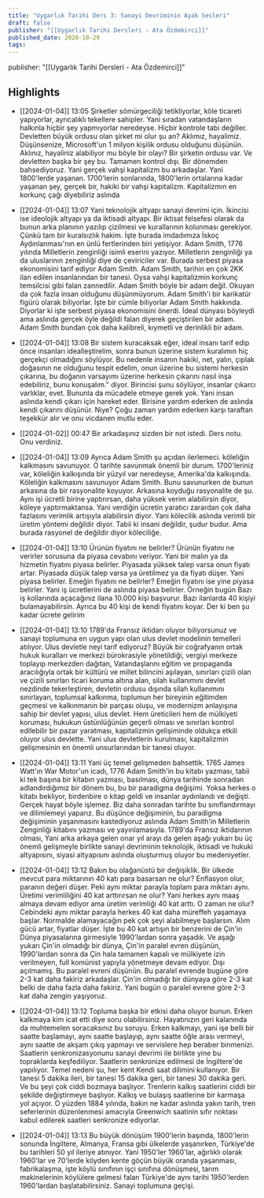 ```yaml
---
title: "Uygarlık Tarihi Ders 3: Sanayi Devriminin Ayak Sesleri"
draft: false
publisher: "[[Uygarlık Tarihi Dersleri - Ata Özdemirci]]"
published_date: 2020-10-29
tags:
---
```

publisher: "[[Uygarlık Tarihi Dersleri - Ata Özdemirci]]"


## Highlights
* [[2024-01-04]] 13:05  Şirketler sömürgeciliği tetikliyorlar, köle ticareti yapıyorlar, ayrıcalıklı tekellere sahipler. Yani sıradan vatandaşların halkınla hiçbir şey yapmıyorlar neredeyse. Hiçbir kontrole tabi değiller. Devletten büyük ordusu olan şirket mi olur şu an? Aklımız, hayalimiz. Düşünsenize, Microsoft'un 1 milyon kişilik ordusu olduğunu düşünün. Aklınız, hayaliniz alabiliyor mu böyle bir olayı? Bir şirketin ordusu var. Ve devletten başka bir şey bu. Tamamen kontrol dışı. Bir dönemden bahsediyoruz. Yani gerçek vahşi kapitalizm bu arkadaşlar. Yani 1800'lerde yaşanan. 1700'lerin sonlarında, 1800'lerin ortalarına kadar yaşanan şey, gerçek bir, hakiki bir vahşi kapitalizm. Kapitalizmın en korkunç çağı diyebiliriz aslında

* [[2024-01-04]] 13:07  Yani teknolojik altyapı sanayi devrimi için. İkincisi ise ideolojik altyapı ya da iktisadi altyapı. Bir iktisat felsefesi olarak da bunun arka planının yazılıp çizilmesi ve kurallarının kolunması gerekiyor. Çünkü tam bir kuralsızlık hakim. İşte burada imdadımıza İskoç Aydınlanması'nın en ünlü fertlerinden biri yetişiyor. Adam Smith, 1776 yılında Milletlerin zenginliği isimli eserini yazıyor. Milletlerin zenginliği ya da uluslarının zenginliği diye de çeviriciler var. Burada serbest piyasa ekonomisini tarif ediyor Adam Smith. Adam Smith, tarihin en çok 2KK ilan edilen insanlarından bir tanesi. Oysa vahşi kapitalizmin korkunç temsilcisi gibi falan zannedilir. Adam Smith böyle bir adam değil. Okuyan da çok fazla insan olduğunu düşünmüyorum. Adam Smith'i bir karikatür figürü olarak biliyorlar. İşte bir cümle biliyorlar Adam Smith hakkında. Diyorlar ki işte serbest piyasa ekonomisini önerdi. İdeal dünyası böyleydi ama aslında gerçek öyle değildi falan diyerek geçiştirilen bir adam. Adam Smith bundan çok daha kalibreli, kıymetli ve derinlikli bir adam.

* [[2024-01-04]] 13:08  Bir sistem kuracaksak eğer, ideal insanı tarif edip önce insanları idealleştirelim, sonra bunun üzerine sistem kuralımın hiç gerçekçi olmadığını söylüyor. Bu nedenle insanın hakiki, net, yalın, çıplak doğasının ne olduğunu tespit edelim, onun üzerine bu sistemi herkesin çıkarına, bu doğanın varsayımı üzerine herkesin çıkarını nasıl inşa edebiliriz, bunu konuşalım." diyor. Birincisi şunu söylüyor, insanlar çıkarcı varlıklar, evet. Bununla da mücadele etmeye gerek yok. Yani insan aslında kendi çıkarı için hareket eder. Birisine yardım ederken de aslında kendi çıkarını düşünür. Niye? Çoğu zaman yardım ederken karşı taraftan teşekkür alır ve onu vicdanen mutlu eder.

* [[2024-01-02]] 00:47  Bir arkadaşınız sizden bir not istedi. Ders notu. Onu verdiniz.

* [[2024-01-04]] 13:09  Ayrıca Adam Smith şu açıdan ilerlemeci. köleliğin kalkmasını savunuyor. O tarihte savunmak önemli bir durum. 1700'leriniz var, köleliğin kalkışında bir yüzyıl var neredeyse, Amerika'da kalkışında. Köleliğin kalkmasını savunuyor Adam Smith. Bunu savunurken de bunun arkasına da bir rasyonalite koyuyor. Arkasına koyduğu rasyonalite de şu. Aynı işi ücretli birine yaptırırsan, daha yüksek verim alabilirsin diyor, köleye yaptırmaktansa. Yani verdiğin ücretin yaratıcı zarardan çok daha fazlasını verimlik artışıyla alabilirsin diyor. Yani kölecilik aslında verimli bir üretim yöntemi değildir diyor. Tabii ki insani değildir, şudur budur. Ama burada rasyonel de değildir diyor köleciliğe.

* [[2024-01-04]] 13:10  Ürünün fiyatını ne belirler? Ürünün fiyatını ne verirler sorusuna da piyasa cevabını veriyor. Yani bir malın ya da hizmetin fiyatını piyasa belirler. Piyasada yüksek talep varsa onun fiyatı artar. Piyasada düşük talep varsa ya üretilmez ya da fiyatı düşer. Yani piyasa belirler. Emeğin fiyatını ne belirler? Emeğin fiyatını ise yine piyasa belirler. Yani iş ücretlerini de aslında piyasa belirler. Örneğin bugün Bazı iş kollarında açacağınız ilana 10.000 kişi başvurur. Bazı ilanlarda 40 kişiyi bulamayabilirsin. Ayrıca bu 40 kişi de kendi fiyatını koyar. Der ki ben şu kadar ücrete gelirim

* [[2024-01-04]] 13:10  1789'da Fransız iktidarı oluyor biliyorsunuz ve sanayi toplumuna en uygun yapı olan ulus devlet modelinin temelleri atılıyor. Ulus devletle neyi tarif ediyoruz? Büyük bir coğrafyanın ortak hukuk kuralları ve merkezi bürokrasiyle yönetildiği, vergiyi merkeze toplayıp merkezden dağıtan, Vatandaşlarını eğitim ve propaganda aracılığıyla ortak bir kültürü ve millet bilincini aşılayan, sınırları çizili olan ve çizili sınırları ticari koruma altına alan, silah kullanımını devlet nezdinde tekerleştiren, devletin ordusu dışında silah kullanımını sınırlayan, toplumsal kalkınma, toplumun her bireyinin eğitimden geçmesi ve kalkınmanın bir parçası oluşu, ve modernizm anlayışına sahip bir devlet yapısı, ulus devlet. Hem üreticileri hem de mülkiyeti koruması, hukukun üstünlüğünün geçerli olması ve sınırları kontrol edilebilir bir pazar yaratması, kapitalizmin gelişiminde oldukça etkili oluyor ulus devlette. Yani ulus devletlerin kurulması, kapitalizmin gelişmesinin en önemli unsurlarından bir tanesi oluyor.

* [[2024-01-04]] 13:11  Yani üç temel gelişmeden bahsettik. 1765 James Watt'ın War Motor'un icadı, 1776 Adam Smith'in bu kitabı yazması, tabii ki tek başına bir kitabın yazması, basılması, dünya tarihinde sonradan adlandırdığımız bir dönem bu, bu bir paradigma değişimi. Yoksa herkes o kitabı bekliyor, birdenbire o kitap geldi ve insanlar aydınlandı ve değişti. Gerçek hayat böyle işlemez. Biz daha sonradan tarihte bu sınıflandırmayı ve dilimlemeyi yaparız. Bu düşünce değişiminin, bu paradigma değişiminin yaşanmasını kastediyoruz aslında Adam Smith'in Milletlerin Zenginliği kitabını yazması ve yayınlamasıyla. 1789'da Fransız iktidarının olması, Yani arka arkaya gelen onar yıl arayı da gelen aşağı yukarı bu üç önemli gelişmeyle birlikte sanayi devriminin teknolojik, iktisadi ve hukuki altyapısını, siyasi altyapısını aslında oluşturmuş oluyor bu medeniyetler.

* [[2024-01-04]] 13:12  Bakın bu olağanüstü bir değişiklik. Bir ülkede mevcut para miktarının 40 katı para basarsan ne olur? Enflasyon olur, paranın değeri düşer. Peki aynı miktar parayla toplam para miktarı aynı. Üretimi verimliliğini 40 kat arttırırsan ne olur? Yani herkes aynı maaş almaya devam ediyor ama üretim verimliği 40 kat arttı. O zaman ne olur? Cebindeki aynı miktar parayla herkes 40 kat daha müreffeh yaşamaya başlar. Normalde alamayacağın pek çok şeyi alabilmeye başlarsın. Alım gücü artar, fiyatlar düşer. İşte bu 40 kat artışın bir benzerini de Çin'in Dünya piyasalarına girmesiyle 1990'lardan sonra yaşadık. Ve aşağı yukarı Çin'in olmadığı bir dünya, Çin'in paralel evren düşünün, 1990'lardan sonra da Çin hala tamamen kapalı ve mülkiyete izin verilmeyen, full komünist yapıyla yönetmeye devam ediyor. Dışı açılmamış. Bu paralel evreni düşünün. Bu paralel evrende bugüne göre 2-3 kat daha fakiriz arkadaşlar. Çin'in olmadığı bir dünyaya göre 2-3 kat belki de daha fazla daha fakiriz. Yani bugün o paralel evrene göre 2-3 kat daha zengin yaşıyoruz.

* [[2024-01-04]] 13:12  Topluma başka bir etkisi daha oluyor bunun. Erken kalkmaya kim icat etti diye soru olabilirsiniz. Hayatınızın geri kalanında da muhtemelen soracaksınız bu soruyu. Erken kalkmayı, yani işe belli bir saatte başlamayı, aynı saatte başlayıp, aynı saatte öğle arası vermeyi, aynı saatte de akşam çıkış yapmayı ve servislere hep beraber binmenizi. Saatlerin senkronizasyonunu sanayi devrimi ile birlikte yine bu topraklarda keşfediliyor. Saatlerin senkronize edilmesi de İngiltere'de yapılıyor. Temel nedeni şu, her kent Kendi saat dilimini kullanıyor. Bir tanesi 5 dakika ileri, bir tanesi 15 dakika geri, bir tanesi 30 dakika geri. Ve bu şeyi çok ciddi bozmaya başlıyor. Trenlerin kalkış saatlerini ciddi bir şekilde değiştirmeye başlıyor. Kalkış ve bulaşış saatlerine bir karmaşa yol açıyor. O yüzden 1884 yılında, bakın ne kadar aslında yakın tarih, tren seferlerinin düzenlenmesi amacıyla Greenwich saatinin sıfır noktası kabul edilerek saatleri senkronize ediyorlar.

* [[2024-01-04]] 13:13  Bu büyük dönüşüm 1900'lerin başında, 1800'lerin sonunda İngiltere, Almanya, Fransa gibi ülkelerde yaşanırken, Türkiye'de bu tarihleri 50 yıl ileriye atınıyor. Yani 1950'ler 1960'lar, ağırlıklı olarak 1960'lar ve 70'lerde köyden kente göçün büyük oranda yaşanması, fabrikalaşma, işte köylü sınıfının işçi sınıfına dönüşmesi, tarım makinelerinin köylülere gelmesi falan Türkiye'de aynı tarihi 1950'lerden 1960'lardan başlatabilirsiniz. Sanayi toplumuna geçişi.

